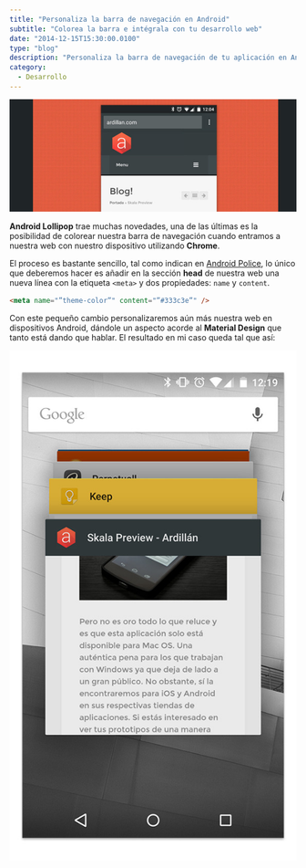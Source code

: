 ```yaml
---
title: "Personaliza la barra de navegación en Android"
subtitle: "Colorea la barra e intégrala con tu desarrollo web"
date: "2014-12-15T15:30:00.0100"
type: "blog"
description: "Personaliza la barra de navegación de tu aplicación en Android"
category:
  - Desarrollo
---
```


![Ejemplo de barra personalizada](/../../content/images/posts/colorea-la-barra-de-chrome-en-android-1.jpg)

**Android Lollipop** trae muchas novedades, una de las últimas es la posibilidad de colorear nuestra barra de navegación cuando entramos a nuestra web con nuestro dispositivo utilizando **Chrome**.

El proceso es bastante sencillo, tal como indican en [Android Police](https://www.androidpolice.com/2014/11/10/chrome-v39-on-lollipop-supports-custom-multitasking-headerstatus-bar-colors-with-a-simple-html-tag/), lo único que deberemos hacer es añadir en la sección **head** de nuestra web una nueva línea con la etiqueta `<meta>` y dos propiedades: `name` y `content`.

```html
<meta name="”theme-color”" content="”#333c3e”" />
```

Con este pequeño cambio personalizaremos aún más nuestra web en dispositivos Android, dándole un aspecto acorde al **Material Design** que tanto está dando que hablar. El resultado en mi caso queda tal que así:

![Imagen de ejemplo](/../../content/images/posts/colorea-la-barra-de-chrome-en-android-2.jpg)
